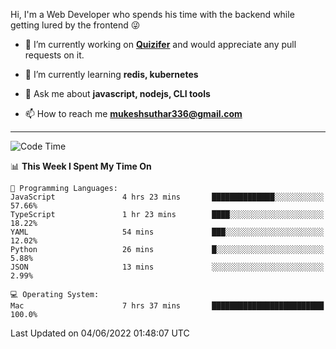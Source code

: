 Hi, I'm a Web Developer who spends his time with the backend while getting lured by the frontend 😜

- 🔭 I’m currently working on **[Quizifer](https://github.com/SutharMukesh/Quizifer/)** and would appreciate any pull requests on it.

- 🌱 I’m currently learning **redis, kubernetes**

- 💬 Ask me about **javascript, nodejs, CLI tools**

- 📫 How to reach me **mukeshsuthar336@gmail.com**

---
<!--START_SECTION:waka-->
![Code Time](http://img.shields.io/badge/Code%20Time-0%20secs-blue)

📊 **This Week I Spent My Time On** 

```text
💬 Programming Languages: 
JavaScript               4 hrs 23 mins       ██████████████░░░░░░░░░░░   57.66% 
TypeScript               1 hr 23 mins        ████░░░░░░░░░░░░░░░░░░░░░   18.22% 
YAML                     54 mins             ███░░░░░░░░░░░░░░░░░░░░░░   12.02% 
Python                   26 mins             █░░░░░░░░░░░░░░░░░░░░░░░░   5.88% 
JSON                     13 mins             ░░░░░░░░░░░░░░░░░░░░░░░░░   2.99%

💻 Operating System: 
Mac                      7 hrs 37 mins       █████████████████████████   100.0%

```


 Last Updated on 04/06/2022 01:48:07 UTC
<!--END_SECTION:waka-->
